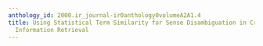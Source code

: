 ```yaml
---
anthology_id: 2000.ir_journal-ir0anthology0volumeA2A1.4
title: Using Statistical Term Similarity for Sense Disambiguation in Cross-Language
  Information Retrieval
---
```

